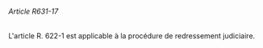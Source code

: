 ###### Article R631-17

L'article R. 622-1 est applicable à la procédure de redressement judiciaire.


